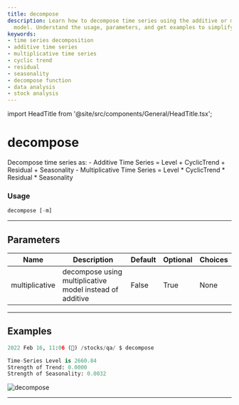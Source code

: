 ```yaml
---
title: decompose
description: Learn how to decompose time series using the additive or multiplicative
  model. Understand the usage, parameters, and get examples to simplify your analysis.
keywords:
- time series decomposition
- additive time series
- multiplicative time series
- cyclic trend
- residual
- seasonality
- decompose function
- data analysis
- stock analysis
---
```


import HeadTitle from '@site/src/components/General/HeadTitle.tsx';

<HeadTitle title="decompose - Qa - Forex - Reference | OpenBB Terminal Docs" />

# decompose

Decompose time series as: - Additive Time Series = Level + CyclicTrend + Residual + Seasonality - Multiplicative Time Series = Level * CyclicTrend * Residual * Seasonality

### Usage

```python
decompose [-m]
```

---

## Parameters

| Name | Description | Default | Optional | Choices |
| ---- | ----------- | ------- | -------- | ------- |
| multiplicative | decompose using multiplicative model instead of additive | False | True | None |


---

## Examples

```python
2022 Feb 16, 11:06 (🦋) /stocks/qa/ $ decompose

Time-Series Level is 2660.84
Strength of Trend: 0.0000
Strength of Seasonality: 0.0032
```
![decompose](https://user-images.githubusercontent.com/46355364/154306626-1c5ad11e-a2e9-4107-9aec-5cf18da5358e.png)

---
